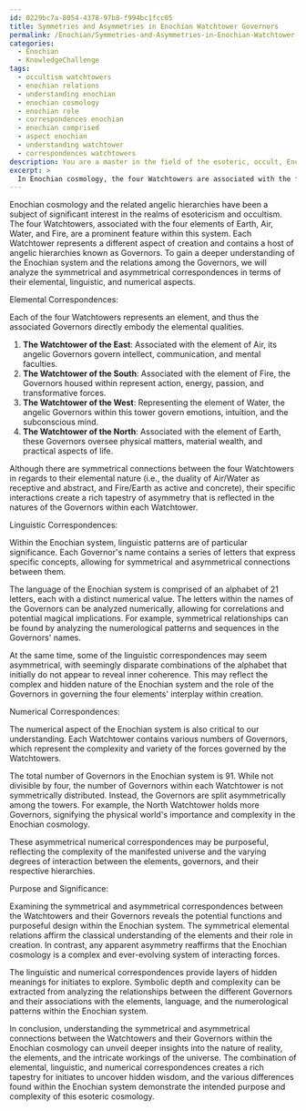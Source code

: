 ```yaml
---
id: 0229bc7a-8054-4378-97b8-f994bc1fcc05
title: Symmetries and Asymmetries in Enochian Watchtower Governors
permalink: /Enochian/Symmetries-and-Asymmetries-in-Enochian-Watchtower-Governors/
categories:
  - Enochian
  - KnowledgeChallenge
tags:
  - occultism watchtowers
  - enochian relations
  - understanding enochian
  - enochian cosmology
  - enochian role
  - correspondences enochian
  - enochian comprised
  - aspect enochian
  - understanding watchtower
  - correspondences watchtowers
description: You are a master in the field of the esoteric, occult, Enochian and Education. You are a writer of tests, challenges, books and deep knowledge on Enochian for initiates and students to gain deep insights and understanding from. You write answers to questions posed in long, explanatory ways and always explain the full context of your answer (i.e., related concepts, formulas, examples, or history), as well as the step-by-step thinking process you take to answer the challenges. Be rigorous and thorough, and summarize the key themes, ideas, and conclusions at the end.
excerpt: > 
  In Enochian cosmology, the four Watchtowers are associated with the four elements, each containing a set of angelic hierarchies. Analyze the symmetrical and asymmetrical relations among the Angelic Governors of the Watchtowers in regards to their elemental, linguistic, and numerical correspondences, and pontificate on the potential purpose and significances of the differences found within the Enochian system.
---
```

Enochian cosmology and the related angelic hierarchies have been a subject of significant interest in the realms of esotericism and occultism. The four Watchtowers, associated with the four elements of Earth, Air, Water, and Fire, are a prominent feature within this system. Each Watchtower represents a different aspect of creation and contains a host of angelic hierarchies known as Governors. To gain a deeper understanding of the Enochian system and the relations among the Governors, we will analyze the symmetrical and asymmetrical correspondences in terms of their elemental, linguistic, and numerical aspects.

Elemental Correspondences:

Each of the four Watchtowers represents an element, and thus the associated Governors directly embody the elemental qualities.

1. **The Watchtower of the East**: Associated with the element of Air, its angelic Governors govern intellect, communication, and mental faculties.
2. **The Watchtower of the South**: Associated with the element of Fire, the Governors housed within represent action, energy, passion, and transformative forces.
3. **The Watchtower of the West**: Representing the element of Water, the angelic Governors within this tower govern emotions, intuition, and the subconscious mind.
4. **The Watchtower of the North**: Associated with the element of Earth, these Governors oversee physical matters, material wealth, and practical aspects of life.

Although there are symmetrical connections between the four Watchtowers in regards to their elemental nature (i.e., the duality of Air/Water as receptive and abstract, and Fire/Earth as active and concrete), their specific interactions create a rich tapestry of asymmetry that is reflected in the natures of the Governors within each Watchtower.

Linguistic Correspondences:

Within the Enochian system, linguistic patterns are of particular significance. Each Governor's name contains a series of letters that express specific concepts, allowing for symmetrical and asymmetrical connections between them.

The language of the Enochian system is comprised of an alphabet of 21 letters, each with a distinct numerical value. The letters within the names of the Governors can be analyzed numerically, allowing for correlations and potential magical implications. For example, symmetrical relationships can be found by analyzing the numerological patterns and sequences in the Governors' names.

At the same time, some of the linguistic correspondences may seem asymmetrical, with seemingly disparate combinations of the alphabet that initially do not appear to reveal inner coherence. This may reflect the complex and hidden nature of the Enochian system and the role of the Governors in governing the four elements' interplay within creation.

Numerical Correspondences:

The numerical aspect of the Enochian system is also critical to our understanding. Each Watchtower contains various numbers of Governors, which represent the complexity and variety of the forces governed by the Watchtowers.

The total number of Governors in the Enochian system is 91. While not divisible by four, the number of Governors within each Watchtower is not symmetrically distributed. Instead, the Governors are split asymmetrically among the towers. For example, the North Watchtower holds more Governors, signifying the physical world's importance and complexity in the Enochian cosmology.

These asymmetrical numerical correspondences may be purposeful, reflecting the complexity of the manifested universe and the varying degrees of interaction between the elements, governors, and their respective hierarchies.

Purpose and Significance:

Examining the symmetrical and asymmetrical correspondences between the Watchtowers and their Governors reveals the potential functions and purposeful design within the Enochian system. The symmetrical elemental relations affirm the classical understanding of the elements and their role in creation. In contrast, any apparent asymmetry reaffirms that the Enochian cosmology is a complex and ever-evolving system of interacting forces.

The linguistic and numerical correspondences provide layers of hidden meanings for initiates to explore. Symbolic depth and complexity can be extracted from analyzing the relationships between the different Governors and their associations with the elements, language, and the numerological patterns within the Enochian system.

In conclusion, understanding the symmetrical and asymmetrical connections between the Watchtowers and their Governors within the Enochian cosmology can unveil deeper insights into the nature of reality, the elements, and the intricate workings of the universe. The combination of elemental, linguistic, and numerical correspondences creates a rich tapestry for initiates to uncover hidden wisdom, and the various differences found within the Enochian system demonstrate the intended purpose and complexity of this esoteric cosmology.
